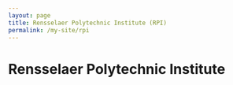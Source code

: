 ```yaml
---
layout: page
title: Rensselaer Polytechnic Institute (RPI)
permalink: /my-site/rpi
---
```

# Rensselaer Polytechnic Institute
